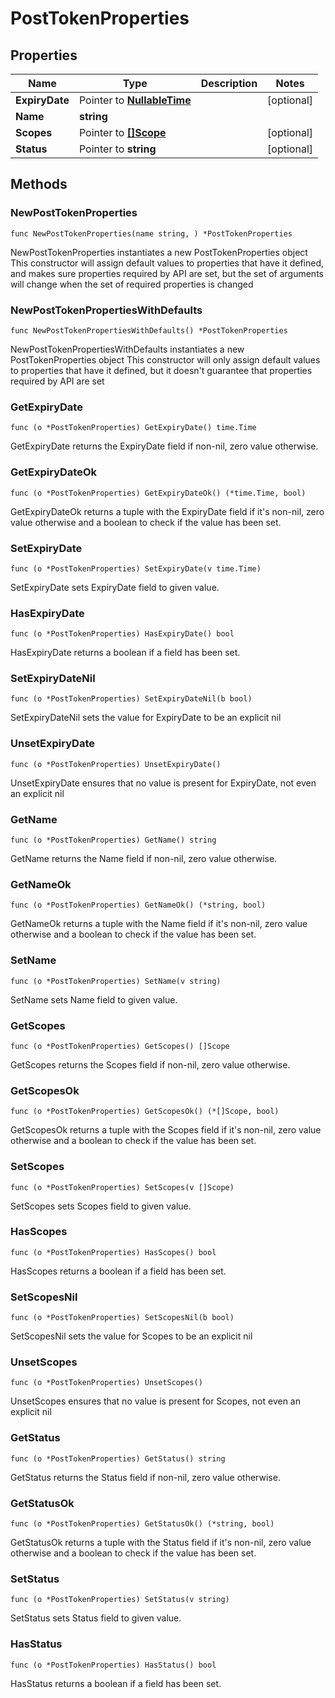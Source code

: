 # PostTokenProperties

## Properties

|Name | Type | Description | Notes|
|------------ | ------------- | ------------- | -------------|
|**ExpiryDate** | Pointer to [**NullableTime**](time.Time.md) |  | [optional] |
|**Name** | **string** |  | |
|**Scopes** | Pointer to [**[]Scope**](Scope.md) |  | [optional] |
|**Status** | Pointer to **string** |  | [optional] |

## Methods

### NewPostTokenProperties

`func NewPostTokenProperties(name string, ) *PostTokenProperties`

NewPostTokenProperties instantiates a new PostTokenProperties object
This constructor will assign default values to properties that have it defined,
and makes sure properties required by API are set, but the set of arguments
will change when the set of required properties is changed

### NewPostTokenPropertiesWithDefaults

`func NewPostTokenPropertiesWithDefaults() *PostTokenProperties`

NewPostTokenPropertiesWithDefaults instantiates a new PostTokenProperties object
This constructor will only assign default values to properties that have it defined,
but it doesn't guarantee that properties required by API are set

### GetExpiryDate

`func (o *PostTokenProperties) GetExpiryDate() time.Time`

GetExpiryDate returns the ExpiryDate field if non-nil, zero value otherwise.

### GetExpiryDateOk

`func (o *PostTokenProperties) GetExpiryDateOk() (*time.Time, bool)`

GetExpiryDateOk returns a tuple with the ExpiryDate field if it's non-nil, zero value otherwise
and a boolean to check if the value has been set.

### SetExpiryDate

`func (o *PostTokenProperties) SetExpiryDate(v time.Time)`

SetExpiryDate sets ExpiryDate field to given value.

### HasExpiryDate

`func (o *PostTokenProperties) HasExpiryDate() bool`

HasExpiryDate returns a boolean if a field has been set.

### SetExpiryDateNil

`func (o *PostTokenProperties) SetExpiryDateNil(b bool)`

 SetExpiryDateNil sets the value for ExpiryDate to be an explicit nil

### UnsetExpiryDate
`func (o *PostTokenProperties) UnsetExpiryDate()`

UnsetExpiryDate ensures that no value is present for ExpiryDate, not even an explicit nil
### GetName

`func (o *PostTokenProperties) GetName() string`

GetName returns the Name field if non-nil, zero value otherwise.

### GetNameOk

`func (o *PostTokenProperties) GetNameOk() (*string, bool)`

GetNameOk returns a tuple with the Name field if it's non-nil, zero value otherwise
and a boolean to check if the value has been set.

### SetName

`func (o *PostTokenProperties) SetName(v string)`

SetName sets Name field to given value.


### GetScopes

`func (o *PostTokenProperties) GetScopes() []Scope`

GetScopes returns the Scopes field if non-nil, zero value otherwise.

### GetScopesOk

`func (o *PostTokenProperties) GetScopesOk() (*[]Scope, bool)`

GetScopesOk returns a tuple with the Scopes field if it's non-nil, zero value otherwise
and a boolean to check if the value has been set.

### SetScopes

`func (o *PostTokenProperties) SetScopes(v []Scope)`

SetScopes sets Scopes field to given value.

### HasScopes

`func (o *PostTokenProperties) HasScopes() bool`

HasScopes returns a boolean if a field has been set.

### SetScopesNil

`func (o *PostTokenProperties) SetScopesNil(b bool)`

 SetScopesNil sets the value for Scopes to be an explicit nil

### UnsetScopes
`func (o *PostTokenProperties) UnsetScopes()`

UnsetScopes ensures that no value is present for Scopes, not even an explicit nil
### GetStatus

`func (o *PostTokenProperties) GetStatus() string`

GetStatus returns the Status field if non-nil, zero value otherwise.

### GetStatusOk

`func (o *PostTokenProperties) GetStatusOk() (*string, bool)`

GetStatusOk returns a tuple with the Status field if it's non-nil, zero value otherwise
and a boolean to check if the value has been set.

### SetStatus

`func (o *PostTokenProperties) SetStatus(v string)`

SetStatus sets Status field to given value.

### HasStatus

`func (o *PostTokenProperties) HasStatus() bool`

HasStatus returns a boolean if a field has been set.


